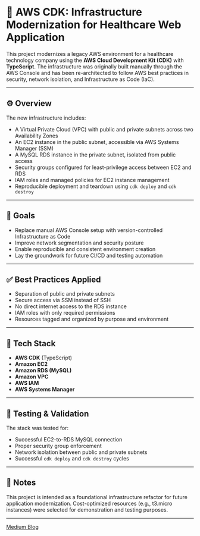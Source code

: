 # 🏥 AWS CDK: Infrastructure Modernization for Healthcare Web Application

This project modernizes a legacy AWS environment for a healthcare technology company using the **AWS Cloud Development Kit (CDK)** with **TypeScript**. The infrastructure was originally built manually through the AWS Console and has been re-architected to follow AWS best practices in security, network isolation, and Infrastructure as Code (IaC).

---

## ⚙️ Overview

The new infrastructure includes:

- A Virtual Private Cloud (VPC) with public and private subnets across two Availability Zones
- An EC2 instance in the public subnet, accessible via AWS Systems Manager (SSM)
- A MySQL RDS instance in the private subnet, isolated from public access
- Security groups configured for least-privilege access between EC2 and RDS
- IAM roles and managed policies for EC2 instance management
- Reproducible deployment and teardown using `cdk deploy` and `cdk destroy`

---

## 🎯 Goals

- Replace manual AWS Console setup with version-controlled Infrastructure as Code
- Improve network segmentation and security posture
- Enable reproducible and consistent environment creation
- Lay the groundwork for future CI/CD and testing automation

---

## ✅ Best Practices Applied

- Separation of public and private subnets
- Secure access via SSM instead of SSH
- No direct internet access to the RDS instance
- IAM roles with only required permissions
- Resources tagged and organized by purpose and environment

---

## 📁 Tech Stack

- **AWS CDK** (TypeScript)
- **Amazon EC2**
- **Amazon RDS (MySQL)**
- **Amazon VPC**
- **AWS IAM**
- **AWS Systems Manager**

---

## 🧪 Testing & Validation

The stack was tested for:

- Successful EC2-to-RDS MySQL connection
- Proper security group enforcement
- Network isolation between public and private subnets
- Successful `cdk deploy` and `cdk destroy` cycles

---

## 🧾 Notes

This project is intended as a foundational infrastructure refactor for future application modernization. Cost-optimized resources (e.g., t3.micro instances) were selected for demonstration and testing purposes.

---



[Medium Blog](https://medium.com/@psalvador8/from-console-chaos-to-cdk-control-modernizing-healthcare-infrastructure-on-aws-a78f98049e2c) 

